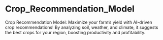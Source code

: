 # Crop_Recommendation_Model
Crop Recommendation Model:  Maximize your farm’s yield with AI-driven crop recommendations! By analyzing soil, weather, and climate, it suggests the best crops for your region, boosting productivity and profitability.
